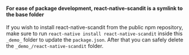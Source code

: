 #### For ease of package development, react-native-scandit is a symlink to the base folder
If you wish to install react-native-scandit from the public npm repository, make sure to run `react-native install react-native-scandit` inside this `_demo_` folder to update the `package.json`. After that you can safely delete the `_demo_/react-native-scandit` folder.